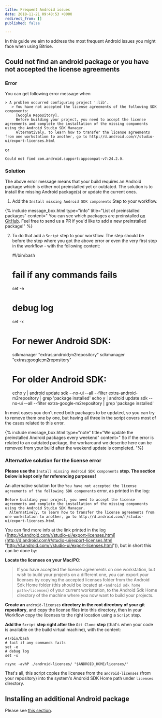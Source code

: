 ```yaml
---
title: Frequent Android issues
date: 2018-11-21 09:48:53 +0000
redirect_from: []
published: false

---
```

In this guide we aim to address the most frequent Android issues you might face when using Bitrise.

## Could not find an android package or you have not accepted the license agreements

### Error

You can get following error message when

    > A problem occurred configuring project ':lib'.
       > You have not accepted the license agreements of the following SDK components:
         [Google Repository].
         Before building your project, you need to accept the license agreements and complete the installation of the missing components using the Android Studio SDK Manager.
         Alternatively, to learn how to transfer the license agreements from one workstation to another, go to http://d.android.com/r/studio-ui/export-licenses.html

or

    Could not find com.android.support:appcompat-v7:24.2.0.

### Solution

The above error message means that your build requires an Android package which is either not preinstalled yet or outdated. The solution is to install the missing Android package(s) or update the current ones.

1. Add the `Install missing Android SDK components` Step to your workflow.

{% include message_box.html type="info" title="List of preinstalled packages" content=" You can see which packages are preinstalled [on GitHub](https://github.com/bitrise-docker/android/blob/master/Dockerfile#L30). Feel free to send us a PR if you'd like to add a new preinstalled package!" %}

2. To do that add a `Script` step to your workflow. The step should be before the step where you got the above error or even the very first step in the workflow - with the following content:

    #!/bin/bash
    # fail if any commands fails
    set -e
    # debug log
    set -x
    
    # For newer Android SDK:
    sdkmanager "extras;android;m2repository"
    sdkmanager "extras;google;m2repository"
    
    # For older Android SDK:
    echo y | android update sdk --no-ui --all --filter extra-android-m2repository | grep 'package installed'
    echo y | android update sdk --no-ui --all --filter extra-google-m2repository | grep 'package installed'

In most cases you don't need both packages to be updated, so you can try to remove them one by one, but having all three in the script covers most of the cases related to this error.

{% include message_box.html type="note" title="We update the preinstalled Android packages every weekend" content=" So if the error is related to an outdated package, the workaround we describe here can be removed from your build after the weekend update is completed. "%}

### Alternative solution for the license error

**Please use the** `Install missing Android SDK components` **step. The section below is kept only for referencing purposes!**

An alternative solution for the `You have not accepted the license agreements of the following SDK components` error, as printed in the log:

    Before building your project, you need to accept the license agreements and complete the installation of the missing components using the Android Studio SDK Manager.
      Alternatively, to learn how to transfer the license agreements from one workstation to another, go to http://d.android.com/r/studio-ui/export-licenses.html

You can find more info at the link printed in the log ([http://d.android.com/r/studio-ui/export-licenses.html](http://d.android.com/r/studio-ui/export-licenses.html "http://d.android.com/r/studio-ui/export-licenses.html")), but in short this can be done by:

**Locate the licenses on your Mac/PC**:

> If you have accepted the license agreements on one workstation, but wish to build your projects on a different one, you can export your licenses by copying the accepted licenses folder from the Android Sdk Home folder (this should be located at `<android sdk home path>/licenses`) of your current workstation, to the Android Sdk Home directory of the machine where you now want to build your projects.

**Create an** `android-licenses` **directory in the root directory of your git repository**, and copy the license files into this directory, then in your Workflow copy the licenses to the right location using a `Script` step.

**Add the** `Script` **step right after the** `Git Clone` **step** (that's when your code is available on the build virtual machine), with the content:

    #!/bin/bash
    # fail if any commands fails
    set -e
    # debug log
    set -x
    
    rsync -avhP ./android-licenses/ "$ANDROID_HOME/licenses/"

That's all, this script copies the licenses from the `android-licenses` (from your repository) into the system's Android SDK Home path under `licenses` directory.

## Installing an additional Android package

Please see [this section](/tips-and-tricks/android-tips-and-tricks/#how-to-install-an-additional-android-sdk-package).